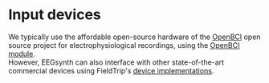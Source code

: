 # Input devices

We typically use the affordable open-source hardware of the [OpenBCI](http://openbci.org/) open source
project for electrophysiological recordings, using the [OpenBCI module](https://eegsynth/eegsynth/module/openbci2ft).  
However, EEGsynth can also interface with other state-of-the-art commercial devices using 
FieldTrip's [device implementations](http://www.fieldtriptoolbox.org/development/realtime/implementation).
